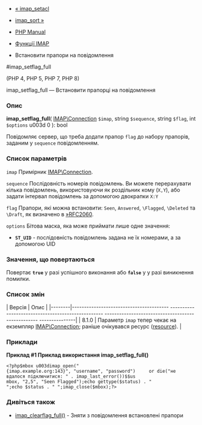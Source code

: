 - [« imap_setacl](function.imap-setacl.md)
- [imap_sort »](function.imap-sort.md)

- [PHP Manual](index.md)
- [Функції IMAP](ref.imap.md)
- Встановити прапори на повідомлення

#imap_setflag_full

(PHP 4, PHP 5, PHP 7, PHP 8)

imap_setflag_full — Встановити прапорці на повідомлення

### Опис

**imap_setflag_full**(
[IMAP\Connection](class.imap-connection.md) `$imap`,
string `$sequence`,
string `$flag`,
int `$options` u003d 0
): bool

Повідомляє сервер, що треба додати прапор `flag` до набору прапорів,
заданим у `sequence` повідомленням.

### Список параметрів

`imap`
Примірник [IMAP\Connection](class.imap-connection.md).

`sequence`
Послідовність номерів повідомлень. Ви можете перерахувати кілька
повідомлень, використовуючи як роздільник кому (`X,Y`), або задати
інтервал повідомлень за допомогою двокрапки `X:Y`

`flag`
Прапори, які можна встановити: `Seen`, `Answered`, `\Flagged`,
`\Deleted` та `\Draft`, як визначено в
[»RFC2060](http://www.faqs.org/rfcs/rfc2060).

`options`
Бітова маска, яка може приймати лише одне значення:

- **`ST_UID`** - послідовність повідомлень задана не їх номерами,
а за допомогою UID

### Значення, що повертаються

Повертає **`true`** у разі успішного виконання або **`false`** у
у разі виникнення помилки.

### Список змін

| Версія | Опис |
|--------|---------------------------------------- -------------------------------------------------- -------------------------------------------------- ---------------|
| 8.1.0 | Параметр `imap` тепер чекає на екземпляр [IMAP\Connection](class.imap-connection.md); раніше очікувався ресурс ([resource](language.types.resource.md)). |

### Приклади

**Приклад #1 Приклад використання **imap_setflag_full()****

` <?php$mbox u003dimap_open("{imap.example.org:143}", "username", "password")     or die("не вдалося підключитися: " . imap_last_error())$$us mbox, "2,5", "Seen Flagged");echo gettype($status) . "
";echo $status . "
";imap_close($mbox);?> `

### Дивіться також

- [imap_clearflag_full()](function.imap-clearflag-full.md) - Зняти з
повідомлення встановлені прапори
